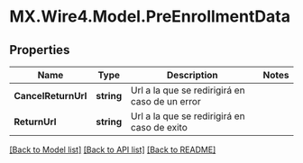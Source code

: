 # MX.Wire4.Model.PreEnrollmentData
## Properties

Name | Type | Description | Notes
------------ | ------------- | ------------- | -------------
**CancelReturnUrl** | **string** | Url a la que se redirigirá en caso de un error | 
**ReturnUrl** | **string** | Url a la que se redirigirá en caso de exito | 

[[Back to Model list]](../README.md#documentation-for-models) [[Back to API list]](../README.md#documentation-for-api-endpoints) [[Back to README]](../README.md)

